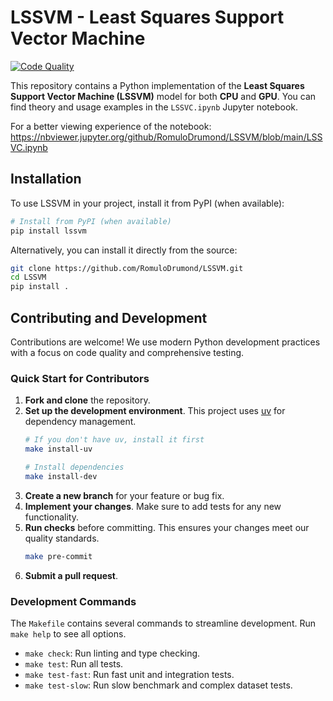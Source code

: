 # LSSVM - Least Squares Support Vector Machine

[![Code Quality](https://github.com/RomuloDrumond/LSSVM/actions/workflows/code_quality.yml/badge.svg)](https://github.com/RomuloDrumond/LSSVM/actions/workflows/code_quality.yml)

This repository contains a Python implementation of the **Least Squares Support Vector Machine (LSSVM)** model for both **CPU** and **GPU**. You can find theory and usage examples in the `LSSVC.ipynb` Jupyter notebook.

For a better viewing experience of the notebook: https://nbviewer.jupyter.org/github/RomuloDrumond/LSSVM/blob/main/LSSVC.ipynb

## Installation

To use LSSVM in your project, install it from PyPI (when available):

```bash
# Install from PyPI (when available)
pip install lssvm
```

Alternatively, you can install it directly from the source:

```bash
git clone https://github.com/RomuloDrumond/LSSVM.git
cd LSSVM
pip install .
```

## Contributing and Development

Contributions are welcome! We use modern Python development practices with a focus on code quality and comprehensive testing.

### Quick Start for Contributors

1.  **Fork and clone** the repository.
2.  **Set up the development environment**. This project uses [uv](https://docs.astral.sh/uv/) for dependency management.
    ```bash
    # If you don't have uv, install it first
    make install-uv

    # Install dependencies
    make install-dev
    ```
3.  **Create a new branch** for your feature or bug fix.
4.  **Implement your changes**. Make sure to add tests for any new functionality.
5.  **Run checks** before committing. This ensures your changes meet our quality standards.
    ```bash
    make pre-commit
    ```
6.  **Submit a pull request**.

### Development Commands

The `Makefile` contains several commands to streamline development. Run `make help` to see all options.

-   `make check`: Run linting and type checking.
-   `make test`: Run all tests.
-   `make test-fast`: Run fast unit and integration tests.
-   `make test-slow`: Run slow benchmark and complex dataset tests.
